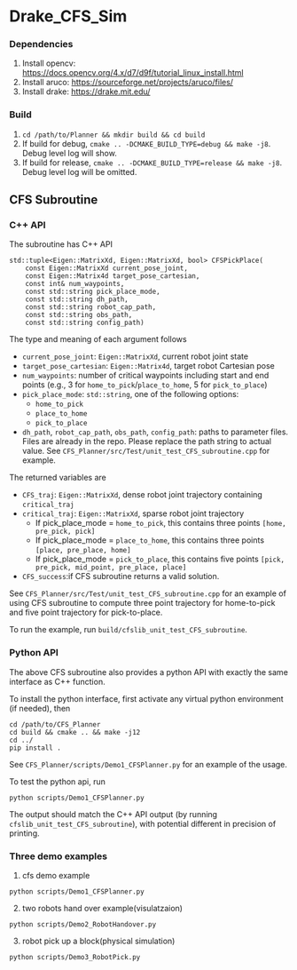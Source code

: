 # Drake_CFS_Sim

### Dependencies

1. Install opencv: https://docs.opencv.org/4.x/d7/d9f/tutorial_linux_install.html
2. Install aruco: https://sourceforge.net/projects/aruco/files/
2. Install drake: https://drake.mit.edu/

### Build

1. `cd /path/to/Planner && mkdir build && cd build`
2. If build for debug, `cmake .. -DCMAKE_BUILD_TYPE=debug && make -j8`. Debug level log will show.
3. If build for release, `cmake .. -DCMAKE_BUILD_TYPE=release && make -j8`. Debug level log will be omitted.

## CFS Subroutine

### C++ API

The subroutine has C++ API
```
std::tuple<Eigen::MatrixXd, Eigen::MatrixXd, bool> CFSPickPlace(
    const Eigen::MatrixXd current_pose_joint,
    const Eigen::Matrix4d target_pose_cartesian,
    const int& num_waypoints,
    const std::string pick_place_mode,
    const std::string dh_path,
    const std::string robot_cap_path,
    const std::string obs_path,
    const std::string config_path)
```
The type and meaning of each argument follows
- `current_pose_joint`: `Eigen::MatrixXd`, current robot joint state
- `target_pose_cartesian`: `Eigen::Matrix4d`, target robot Cartesian pose
- `num_waypoints`: number of critical waypoints including start and end points (e.g., 3 for `home_to_pick`/`place_to_home`, 5 for `pick_to_place`)
- `pick_place_mode`: `std::string`, one of the following options:
    - `home_to_pick`
    - `place_to_home`
    - `pick_to_place`
- `dh_path`, `robot_cap_path`, `obs_path`, `config_path`: paths to parameter files. Files are already in the repo. Please replace the path string to actual value. See `CFS_Planner/src/Test/unit_test_CFS_subroutine.cpp` for example.

The returned variables are
- `CFS_traj`: `Eigen::MatrixXd`, dense robot joint trajectory containing `critical_traj`
- `critical_traj`: `Eigen::MatrixXd`, sparse robot joint trajectory
    - If pick_place_mode = `home_to_pick`, this contains three points `[home, pre_pick, pick]`
    - If pick_place_mode = `place_to_home`, this contains three points `[place, pre_place, home]`
    - If pick_place_mode = `pick_to_place`, this contains five points `[pick, pre_pick, mid_point, pre_place, place]`
- `CFS_success`:if CFS subroutine returns a valid solution.

See `CFS_Planner/src/Test/unit_test_CFS_subroutine.cpp` for an example of using CFS subroutine to compute three point trajectory for home-to-pick and five point trajectory for pick-to-place.

To run the example, run `build/cfslib_unit_test_CFS_subroutine`.

### Python API

The above CFS subroutine also provides a python API with exactly the same interface as C++ function.

To install the python interface, first activate any virtual python environment (if needed), then
```
cd /path/to/CFS_Planner
cd build && cmake .. && make -j12
cd ../
pip install .
```

See `CFS_Planner/scripts/Demo1_CFSPlanner.py` for an example of the usage.

To test the python api, run
```
python scripts/Demo1_CFSPlanner.py
```
The output should match the C++ API output (by running `cfslib_unit_test_CFS_subroutine`),
with potential different in precision of printing.

### Three demo examples
1. cfs demo example
```
python scripts/Demo1_CFSPlanner.py
```
2. two robots hand over example(visulatzaion)
```
python scripts/Demo2_RobotHandover.py
```
3. robot pick up a block(physical simulation)
```
python scripts/Demo3_RobotPick.py
```
